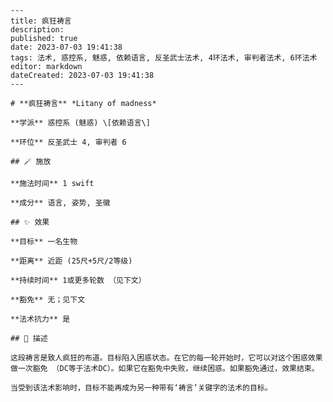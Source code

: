 
    ---
    title: 疯狂祷言
    description: 
    published: true
    date: 2023-07-03 19:41:38
    tags: 法术, 惑控系, 魅惑, 依赖语言, 反圣武士法术, 4环法术, 审判者法术, 6环法术
    editor: markdown
    dateCreated: 2023-07-03 19:41:38
    ---

    # **疯狂祷言** *Litany of madness*

    **学派** 惑控系 (魅惑) \[依赖语言\] 

    **环位** 反圣武士 4, 审判者 6

    ## 🪄 施放

    **施法时间** 1 swift

    **成分** 语言, 姿势, 圣徽

    ## ✨ 效果 

    **目标** 一名生物 

    **距离** 近距 (25尺+5尺/2等级)  

    **持续时间** 1或更多轮数 （见下文） 

    **豁免** 无；见下文

    **法术抗力** 是

    ## 📖 描述

    这段祷言是致人疯狂的布道。目标陷入困惑状态。在它的每一轮开始时，它可以对这个困惑效果做一次豁免 （DC等于法术DC）。如果它在豁免中失败，继续困惑。如果豁免通过，效果结束。

    当受到该法术影响时，目标不能再成为另一种带有‘祷言’关键字的法术的目标。
    